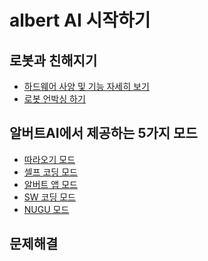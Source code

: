 # albert AI 시작하기

로봇과 친해지기
--
  - [하드웨어 사양 및 기능 자세히 보기](https://github.com/albertailabs/HW)
  - [로봇 언박싱 하기](https://github.com/albertailabs/Unboxing)


알버트AI에서 제공하는 5가지 모드 
--
  - [따라오기 모드](https://github.com/albertailabs/Follow)
  - [셀프 코딩 모드](https://github.com/albertailabs/SelfCoding)
  - [알버트 앱 모드](https://github.com/albertailabs/AlbertApp)
  - [SW 코딩 모드](https://github.com/albertailabs/SWCoding)
  - [NUGU 모드](https://github.com/albertailabs/Nugu)
 

문제해결
--

  
  
  

